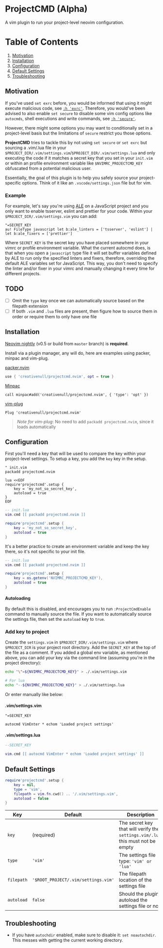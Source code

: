 # ProjectCMD (Alpha)

A vim plugin to run your project-level neovim configuration.

# Table of Contents

1. [Motivation](#motivation)
2. [Installation](#installation)
3. [Configuration](#configuration)
4. [Default Settings](#default-settings)
5. [Troubleshooting](#troubleshooting)

## Motivation

If you've used `set exrc` before, you would be informed that using it might execute malicious code, see
[`:h 'exrc'`][vim-exrc]. Therefore, you would've been advised to also enable `set secure` to disable some vim config
options like `autocmds`, shell executions and write commands, see [`:h 'secure'`][vim-secure].

However, there might some options you may want to conditionally set in a project-level basis but the limitations of
`secure` restrict you those options.

__ProjectCMD__ tries to tackle this by not using `set secure` or `set exrc` but sourcing a .vim/.lua file in
your `$PROJECT_DIR/.vim/settings.vim`/`$PROJECT_DIR/.vim/settings.lua` and only executing the code if it matches a
secret key that you set in your `init.vim` or within an profile environment variable like `$NVIMRC_PROJECTCMD_KEY`
obfuscated from a potential malicious user.

Essentially, the goal of this plugin is to help you safely source your project-specific options. Think of it like an
`.vscode/settings.json` file but for vim.

### Example

For example, let's say you're using [ALE][ale-plugin] on a JavaScript project and you only want to enable tsserver,
eslint and prettier for your code. Within your `$PROJECT_DIR/.vim/settings.vim` you can add:

```vim
"=SECRET_KEY
au! FileType javascript let b:ale_linters = ['tsserver', 'eslint'] | let b:ale_fixers = ['prettier']
```

Where `SECRET_KEY` is the secret key you have placed somewhere in your vimrc or profile environment variable. What the
current autocmd does, is that when you open a `javascript` type file it will set buffer variables defined by ALE to run
only the specified linters and fixers, therefore, overriding the default ALE variables set for JavaScript. This way, you
don't need to specify the linter and/or fixer in your vimrc and manually changing it every time for different projects.

## TODO

+ [ ] Omit the `type` key once we can automatically source based on the filepath extension
+ [ ] If both `.vim` and `.lua` files are present, then figure how to source them in order or require them to only have
one file

## Installation

[Neovim nightly][nightly] (v0.5 or build from `master` branch) is __required__.

Install via a plugin manager, any will do, here are examples using packer, minpac and vim-plug.

[packer.nvim][packer]

```lua
use { 'creativenull/projectcmd.nvim', opt = true }
```

[Minpac][minpac]

```vim
call minpac#add('creativenull/projectcmd.nvim', { 'type': 'opt' })
```

[vim-plug][vim-plug]

```vim
Plug 'creativenull/projectcmd.nvim'
```

> _Note for vim-plug_: No need to add `packadd projectcmd.nvim`, since it loads automatically

## Configuration

First you'll need a key that will be used to compare the key within your project-level settings. To setup a key, you
add the `key` key in the setup.

```vim
" init.vim
packadd projectcmd.nvim

lua <<EOF
require'projectcmd'.setup {
    key = 'my_not_so_secret_key',
    autoload = true
}
EOF
```

```lua
-- init.lua
vim.cmd [[ packadd projectcmd.nvim ]]

require'projectcmd'.setup {
    key = 'my_not_so_secret_key',
    autoload = true
}
```

It's a better practice to create an environment variable and keep the key there, so it's not specific to your init file.

```lua
-- init.lua
vim.cmd [[ packadd projectcmd.nvim ]]

require'projectcmd'.setup {
    key = os.getenv('NVIMRC_PROJECTCMD_KEY'),
    autoload = true
}
```

#### Autoloading

By default this is disabled, and encourages you to run `:ProjectCmdEnable` command to manually source the file. If you
want to automatically source the settings file, then set the `autoload` key to `true`.

### Add key to project

Create the `settings.vim` in `$PROJECT_DIR/.vim/settings.vim` where `$PROJECT_DIR` is your project root directory.
Add the `SECRET_KEY` at the top of the file as a comment. If you added a global env variable, as mentioned above, you
can add your key via the command line (assuming you're in the project directory):

```sh
echo "\"=${NVIMRC_PROJECTCMD_KEY}" > ./.vim/settings.vim

# For lua
echo "--${NVIMRC_PROJECTCMD_KEY}" > ./.vim/settings.lua
```

Or enter manually like below:

#### .vim/settings.vim

```vim
"=SECRET_KEY

autocmd VimEnter * echom 'Loaded project settings'
```

#### .vim/settings.lua

```lua
--SECRET_KEY

vim.cmd [[ autocmd VimEnter * echom 'Loaded project settings' ]]
```

## Default Settings

```lua
require'projectcmd'.setup {
    key = nil,
    type = 'vim',
    filepath = vim.fn.cwd() .. '/.vim/settings.vim',
    autoload = false
}
```

Key | Default | Description
----|---------|------------
`key` | (required) | The secret key that will verify the `settings.vim/.lua`, this must not be empty
`type` | `'vim'` | The settings file type: `'vim' or 'lua'`
`filepath` | `'$ROOT_PROJECT/.vim/settings.vim'` | The filepath location of the settings file
`autoload` | `false` | Should the plugin autoload the settings file or not

## Troubleshooting

+ If you have `autochdir` enabled, make sure to disable it: `set noautochdir`. This messes with getting the current
working directory.

[nightly]: https://github.com/neovim/neovim/releases/tag/nightly
[packer]: https://github.com/wbthomason/packer.nvim
[minpac]: https://github.com/k-takata/minpac
[vim-plug]: https://github.com/junegunn/vim-plug
[ale-plugin]: https://github.com/dense-analysis/ale
[vim-exrc]: https://vimhelp.org/options.txt.html#'exrc'
[vim-secure]: https://vimhelp.org/options.txt.html#'secure'
